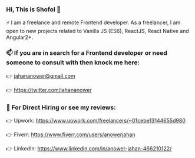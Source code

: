 ### Hi, This is Shofol 👋
⚡ I am a freelance and remote Frontend developer. As a freelancer, I am open to new projects related to Vanilla JS (ES6), ReactJS, React Native and Angular2+.

### 📫 If you are in search for a Frontend developer or need someone to consult with then knock me here: 

👉 jahananower@gmail.com

👉 https://twitter.com/jahananower

### 💬 For Direct Hiring or see my reviews:

👉 Upwork: https://www.upwork.com/freelancers/~01cebe13144655d980

👉 Fiverr: https://www.fiverr.com/users/anowerjahan

👉 LinkedIn: https://www.linkedin.com/in/anower-jahan-466210122/

<!--
**Shofol/shofol** is a ✨ _special_ ✨ repository because its `README.md` (this file) appears on your GitHub profile.

Here are some ideas to get you started:

- 🔭 I’m currently working on ...
- 🌱 I’m currently learning ...
- 👯 I’m looking to collaborate on ...
- 🤔 I’m looking for help with ...
- 💬 Ask me about ...
- 
- 😄 Pronouns: ...
- ⚡ Fun fact: ...
-->

